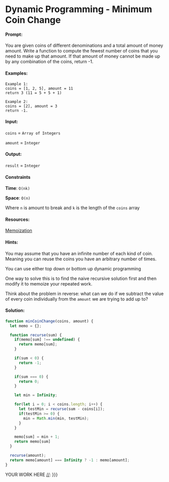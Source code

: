 # Dynamic Programming - Minimum Coin Change

#### Prompt:

You are given coins of different denominations and a total amount of money amount. Write a function to compute the fewest number of coins that you need to make up that amount. If that amount of money cannot be made up by any combination of the coins, return -1.

#### Examples:

```
Example 1:
coins = [1, 2, 5], amount = 11
return 3 (11 = 5 + 5 + 1)

Example 2:
coins = [2], amount = 3
return -1.

```

#### Input:
`coins` = `Array of Integers`

`amount` = `Integer`

#### Output:
`result` = `Integer`

#### Constraints

**Time**: `O(nk)`

**Space**: `O(n)`

Where `n` is amount to break and `k` is the length of the `coins` array

#### Resources:

[Memoization](http://www.geeksforgeeks.org/dynamic-programming-set-1/)

#### Hints:

You may assume that you have an infinite number of each kind of coin. Meaning you can reuse the coins you have an arbitrary number of times.

You can use either top down or bottom up dynamic programming

One way to solve this is to find the naive recursive solution first and then modify it to memoize your repeated work.

Think about the problem in reverse: what can we do if we subtract the value of every coin individually from the `amount` we are trying to add up to?

#### Solution:

[//]: {{{
```javascript
function minCoinChange(coins, amount) {
  let memo = {};

  function recurse(sum) {
    if(memo[sum] !== undefined) {
      return memo[sum];
    }

    if(sum < 0) {
      return -1;
    }

    if(sum === 0) {
      return 0;
    }

    let min = Infinity;

    for(let i = 0; i < coins.length; i++) {
      let testMin = recurse(sum - coins[i]);
      if(testMin >= 0) {
        min = Math.min(min, testMin);
      }
    }

    memo[sum] = min + 1;
    return memo[sum]
  }

  recurse(amount);
  return memo[amount] === Infinity ? -1 : memo[amount];
}
```
[//]: ---
YOUR WORK HERE
[//]: }}}
